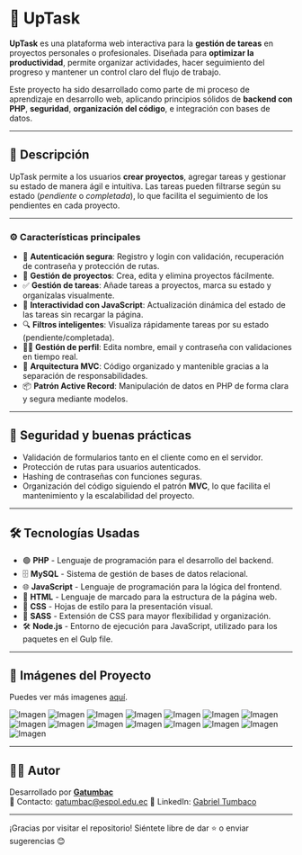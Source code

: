 # 📌 UpTask

**UpTask** es una plataforma web interactiva para la **gestión de tareas** en proyectos personales o profesionales. Diseñada para **optimizar la productividad**, permite organizar actividades, hacer seguimiento del progreso y mantener un control claro del flujo de trabajo.

Este proyecto ha sido desarrollado como parte de mi proceso de aprendizaje en desarrollo web, aplicando principios sólidos de **backend con PHP**, **seguridad**, **organización del código**, e integración con bases de datos.

---

## 📖 Descripción  

UpTask permite a los usuarios **crear proyectos**, agregar tareas y gestionar su estado de manera ágil e intuitiva. Las tareas pueden filtrarse según su estado (_pendiente_ o _completada_), lo que facilita el seguimiento de los pendientes en cada proyecto.

---

### ⚙️ Características principales

- 🔐 **Autenticación segura**: Registro y login con validación, recuperación de contraseña y protección de rutas.
- 📝 **Gestión de proyectos**: Crea, edita y elimina proyectos fácilmente.
- ✅ **Gestión de tareas**: Añade tareas a proyectos, marca su estado y organízalas visualmente.
- 🔄 **Interactividad con JavaScript**: Actualización dinámica del estado de las tareas sin recargar la página.
- 🔍 **Filtros inteligentes**: Visualiza rápidamente tareas por su estado (pendiente/completada).
- 🧑‍💻 **Gestión de perfil**: Edita nombre, email y contraseña con validaciones en tiempo real.
- 🧩 **Arquitectura MVC**: Código organizado y mantenible gracias a la separación de responsabilidades.
- 📦 **Patrón Active Record**: Manipulación de datos en PHP de forma clara y segura mediante modelos. 

---

## 🔐 Seguridad y buenas prácticas

- Validación de formularios tanto en el cliente como en el servidor.
- Protección de rutas para usuarios autenticados.
- Hashing de contraseñas con funciones seguras.
- Organización del código siguiendo el patrón **MVC**, lo que facilita el mantenimiento y la escalabilidad del proyecto.

---

## 🛠 Tecnologías Usadas  

- 🟢 **PHP** - Lenguaje de programación para el desarrollo del backend.  
- 🗄 **MySQL** - Sistema de gestión de bases de datos relacional.  
- 🌐 **JavaScript** - Lenguaje de programación para la lógica del frontend.  
- 📄 **HTML** - Lenguaje de marcado para la estructura de la página web.  
- 🎨 **CSS** - Hojas de estilo para la presentación visual.  
- 🎨 **SASS** - Extensión de CSS para mayor flexibilidad y organización.  
- 🛠 **Node.js** - Entorno de ejecución para JavaScript, utilizado para los paquetes en el Gulp file. 

---

## 📸 Imágenes del Proyecto

Puedes ver más imagenes [aquí](https://github.com/Gatumbac/UpTask/tree/main/assets).

![Imagen](assets/1.png)
![Imagen](assets/2.png)
![Imagen](assets/3.png)
![Imagen](assets/4.png)
![Imagen](assets/5.png)
![Imagen](assets/6.png)
![Imagen](assets/7.png)
![Imagen](assets/8.png)
![Imagen](assets/9.png)
![Imagen](assets/10.png)
![Imagen](assets/11.png)
![Imagen](assets/12.png)
![Imagen](assets/13.png)
![Imagen](assets/14.png)
![Imagen](assets/15.png)

---

## 👨‍💻 Autor  
Desarrollado por **[Gatumbac](https://github.com/Gatumbac)**  
📧 Contacto: gatumbac@espol.edu.ec 
📌 LinkedIn: [Gabriel Tumbaco](https://www.linkedin.com/in/gabriel-tumbaco-santana/)  

---

¡Gracias por visitar el repositorio! Siéntete libre de dar ⭐️ o enviar sugerencias 😊



